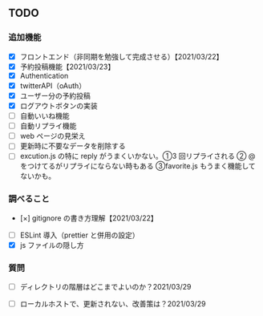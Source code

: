 ## TODO

### 追加機能

- [x] フロントエンド（非同期を勉強して完成させる）【2021/03/22】
- [x] 予約投稿機能【2021/03/23】
- [x] Authentication
- [x] twitterAPI（oAuth）
- [x] ユーザー分の予約投稿
- [x] ログアウトボタンの実装
- [ ] 自動いいね機能
- [ ] 自動リプライ機能
- [ ] web ページの見栄え
- [ ] 更新時に不要なデータを削除する
- [ ] excution.js の特に reply がうまくいかない。①3 回リプライされる ② @ をつけてるがリプライにならない時もある ③favorite.js もうまく機能してないかも。

### 調べること

- [×] gitignore の書き方理解【2021/03/22】
- [ ] ESLint 導入（prettier と併用の設定）
- [x] js ファイルの隠し方

### 質問

- [ ] ディレクトリの階層はどこまでよいのか？2021/03/29
- [ ] ローカルホストで、更新されない、改善策は？2021/03/29



